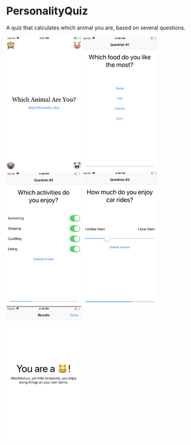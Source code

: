 # PersonalityQuiz
A quiz that calculates which animal you are, based on several questions. 

<img src="https://raw.githubusercontent.com/ducktales911/PersonalityQuiz/master/Screenshots/1.png" width="200"> <img src="https://raw.githubusercontent.com/ducktales911/PersonalityQuiz/master/Screenshots/2.png" width="200"> <img src="https://raw.githubusercontent.com/ducktales911/PersonalityQuiz/master/Screenshots/3.png" width="200"> <img src="https://raw.githubusercontent.com/ducktales911/PersonalityQuiz/master/Screenshots/4.png" width="200"> <img src="https://raw.githubusercontent.com/ducktales911/PersonalityQuiz/master/Screenshots/5.png" width="200">
